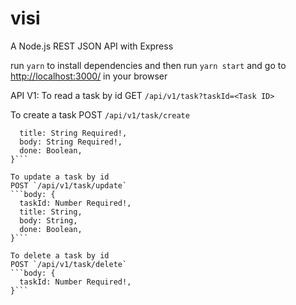 # visi
A Node.js REST JSON API with Express

run `yarn` to install dependencies
and then run `yarn start` and go to [http://localhost:3000/](http://localhost:3000/) in your browser

API V1:
To read a task by id
GET `/api/v1/task?taskId=<Task ID>`

To create a task
POST `/api/v1/task/create`
```body: {
  title: String Required!,
  body: String Required!,
  done: Boolean,
}```

To update a task by id
POST `/api/v1/task/update`
```body: {
  taskId: Number Required!,
  title: String,
  body: String,
  done: Boolean,
}```

To delete a task by id
POST `/api/v1/task/delete`
```body: {
  taskId: Number Required!,
}```
